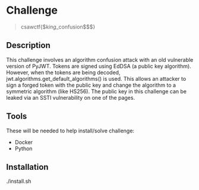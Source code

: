 # Challenge

> csawctf{$$king$_confusion$$$}

## Description

This challenge involves an algorithm confusion attack with an old vulnerable version of PyJWT. Tokens are signed using EdDSA (a public key algorithm). However, when the tokens are being decoded, jwt.algorithms.get_default_algorithms() is used. This allows an attacker to sign a forged token with the public key and change the algorithm to a symmetric algorithm (like HS256). The public key in this challenge can be leaked via an SSTI vulnerability on one of the pages.

## Tools

These will be needed to help install/solve challenge:

- Docker
- Python

## Installation

./install.sh

